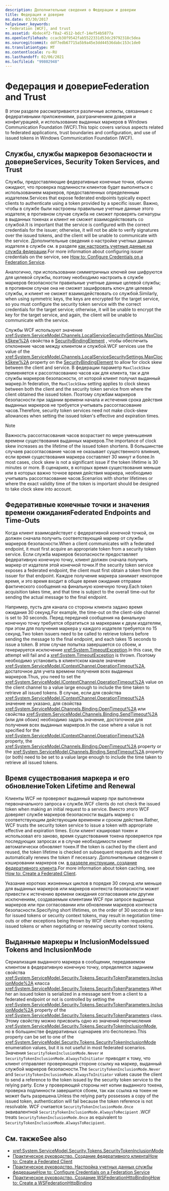 ```yaml
---
description: Дополнительные сведения о Федерации и доверии
title: Федерация и доверие
ms.date: 03/30/2017
helpviewer_keywords:
- federation [WCF], and trust
ms.assetid: 4bdec4f2-f8a2-4512-bdcf-14ef54b5877a
ms.openlocfilehash: ccacb38f9542fab5522331d53dc29792318c5dea
ms.sourcegitcommit: ddf7edb67715a5b9a45e3dd44536dabc153c1de0
ms.translationtype: MT
ms.contentlocale: ru-RU
ms.lasthandoff: 02/06/2021
ms.locfileid: "99802948"
---
```

# <a name="federation-and-trust"></a><span data-ttu-id="374e3-103">Федерация и доверие</span><span class="sxs-lookup"><span data-stu-id="374e3-103">Federation and Trust</span></span>

<span data-ttu-id="374e3-104">В этом разделе рассматриваются различные аспекты, связанные с федеративными приложениями, разграничением доверия и конфигурацией, и использование выданных маркеров в Windows Communication Foundation (WCF).</span><span class="sxs-lookup"><span data-stu-id="374e3-104">This topic covers various aspects related to federated applications, trust boundaries and configuration, and use of issued tokens in Windows Communication Foundation (WCF).</span></span>  
  
## <a name="services-security-token-services-and-trust"></a><span data-ttu-id="374e3-105">Службы, службы маркеров безопасности и доверие</span><span class="sxs-lookup"><span data-stu-id="374e3-105">Services, Security Token Services, and Trust</span></span>  

 <span data-ttu-id="374e3-106">Службы, предоставляющие федеративные конечные точки, обычно ожидают, что проверка подлинности клиентов будет выполняться с использованием маркеров, предоставленных определенным издателем.</span><span class="sxs-lookup"><span data-stu-id="374e3-106">Services that expose federated endpoints typically expect clients to authenticate using a token provided by a specific issuer.</span></span> <span data-ttu-id="374e3-107">Важно, чтобы в службе были настроены правильные учетные данные этого издателя; в противном случае служба не сможет проверять сигнатуры в выданных токенах и клиент не сможет взаимодействовать со службой.</span><span class="sxs-lookup"><span data-stu-id="374e3-107">It is important that the service is configured with the correct credentials for the issuer; otherwise, it will not be able to verify signatures over the issued tokens, and the client will be unable to communicate with the service.</span></span> <span data-ttu-id="374e3-108">Дополнительные сведения о настройке учетных данных издателя в службе см. в разделе [как настроить учетные данные на служба федерации](how-to-configure-credentials-on-a-federation-service.md).</span><span class="sxs-lookup"><span data-stu-id="374e3-108">For more information about configuring issuer credentials on the service, see [How to: Configure Credentials on a Federation Service](how-to-configure-credentials-on-a-federation-service.md).</span></span>  
  
 <span data-ttu-id="374e3-109">Аналогично, при использовании симметричных ключей они шифруются для целевой службы, поэтому необходимо настроить в службе маркеров безопасности правильные учетные данные целевой службы; в противном случае она не сможет зашифровать ключ для целевой службы, и клиент не сможет взаимодействовать со службой.</span><span class="sxs-lookup"><span data-stu-id="374e3-109">Similarly, when using symmetric keys, the keys are encrypted for the target service, so you must configure the security token service with the correct credentials for the target service; otherwise, it will be unable to encrypt the key for the target service, and again, the client will be unable to communicate with the service.</span></span>  
  
 <span data-ttu-id="374e3-110">Службы WCF используют значение <xref:System.ServiceModel.Channels.LocalServiceSecuritySettings.MaxClockSkew%2A> свойства в [SecurityBindingElement](../diagnostics/wmi/securitybindingelement.md) , чтобы обеспечить отклонение часов между клиентом и службой.</span><span class="sxs-lookup"><span data-stu-id="374e3-110">WCF services use the value of the <xref:System.ServiceModel.Channels.LocalServiceSecuritySettings.MaxClockSkew%2A> property on the [SecurityBindingElement](../diagnostics/wmi/securitybindingelement.md) to allow for clock skew between the client and service.</span></span> <span data-ttu-id="374e3-111">В федерации параметр `MaxClockSkew` применяется к рассогласованию часов как для клиента, так и для службы маркеров безопасности, от которой клиент получил выданный маркер.</span><span class="sxs-lookup"><span data-stu-id="374e3-111">In federation, the `MaxClockSkew` setting applies to clock skews between both the client and the security token service from where the client obtained the issued token.</span></span> <span data-ttu-id="374e3-112">Поэтому службам маркеров безопасности при задании времени начала и истечения срока действия выданных маркеров не требуется учитывать рассогласование часов.</span><span class="sxs-lookup"><span data-stu-id="374e3-112">Therefore, security token services need not make clock-skew allowances when setting the issued token's effective and expiration times.</span></span>  
  
> [!NOTE]
> <span data-ttu-id="374e3-113">Важность рассогласования часов возрастает по мере уменьшения времени существования выданных маркеров.</span><span class="sxs-lookup"><span data-stu-id="374e3-113">The importance of clock skew increases as the lifetime of the issued token shortens.</span></span> <span data-ttu-id="374e3-114">В большинстве случаев рассогласование часов не оказывает существенного влияния, если время существования маркера составляет 30 минут и более.</span><span class="sxs-lookup"><span data-stu-id="374e3-114">In most cases, clock skew is not a significant issue if the token lifetime is 30 minutes or more.</span></span> <span data-ttu-id="374e3-115">В сценариях, в которых время существования меньше или в которых важно точное время действия маркера, необходимо учитывать рассогласование часов.</span><span class="sxs-lookup"><span data-stu-id="374e3-115">Scenarios with shorter lifetimes or where the exact validity time of the token is important should be designed to take clock skew into account.</span></span>  
  
## <a name="federated-endpoints-and-time-outs"></a><span data-ttu-id="374e3-116">Федеративные конечные точки и значения времени ожидания</span><span class="sxs-lookup"><span data-stu-id="374e3-116">Federated Endpoints and Time-Outs</span></span>  

 <span data-ttu-id="374e3-117">Когда клиент взаимодействует с федеративной конечной точкой, он должен сначала получить соответствующий маркер от службы маркеров безопасности.</span><span class="sxs-lookup"><span data-stu-id="374e3-117">When a client communicates with a federated endpoint, it must first acquire an appropriate token from a security token service.</span></span> <span data-ttu-id="374e3-118">Если служба маркеров безопасности предоставляет федеративную конечную точку, клиент должен сначала получить маркер от издателя этой конечной точки.</span><span class="sxs-lookup"><span data-stu-id="374e3-118">If the security token service exposes a federated endpoint, the client must first obtain a token from the issuer for that endpoint.</span></span> <span data-ttu-id="374e3-119">Каждое получение маркера занимает некоторое время, и это время входит в общее время ожидания отправки фактического сообщения на финальную конечную точку.</span><span class="sxs-lookup"><span data-stu-id="374e3-119">Each token acquisition takes time, and that time is subject to the overall time-out for sending the actual message to the final endpoint.</span></span>  
  
 <span data-ttu-id="374e3-120">Например, пусть для канала со стороны клиента задано время ожидания 30 секунд.</span><span class="sxs-lookup"><span data-stu-id="374e3-120">For example, the time-out on the client-side channel is set to 30 seconds.</span></span> <span data-ttu-id="374e3-121">Перед передачей сообщения на финальную конечную точку требуется обратиться за маркерами к двум издателям, при этом для получения маркера у каждого издателя требуется по 15 секунд.</span><span class="sxs-lookup"><span data-stu-id="374e3-121">Two token issuers need to be called to retrieve tokens before sending the message to the final endpoint, and each takes 15 seconds to issue a token.</span></span> <span data-ttu-id="374e3-122">В этом случае попытка завершается со сбоем, и генерируется исключение <xref:System.TimeoutException>.</span><span class="sxs-lookup"><span data-stu-id="374e3-122">In this case, the attempt will fail and a <xref:System.TimeoutException> is thrown.</span></span> <span data-ttu-id="374e3-123">Поэтому необходимо установить в клиентском канале значение <xref:System.ServiceModel.IContextChannel.OperationTimeout%2A>, достаточное для учета времени получения всех выданных маркеров.</span><span class="sxs-lookup"><span data-stu-id="374e3-123">Thus, you need to set the <xref:System.ServiceModel.IContextChannel.OperationTimeout%2A> value on the client channel to a value large enough to include the time taken to retrieve all issued tokens.</span></span> <span data-ttu-id="374e3-124">В случае, если для свойства <xref:System.ServiceModel.IContextChannel.OperationTimeout%2A> значение не указано, для свойства <xref:System.ServiceModel.Channels.Binding.OpenTimeout%2A> или свойства <xref:System.ServiceModel.Channels.Binding.SendTimeout%2A> (или для обоих) необходимо задать значение, достаточное для получения всех выданных маркеров.</span><span class="sxs-lookup"><span data-stu-id="374e3-124">In the case where a value is not specified for the <xref:System.ServiceModel.IContextChannel.OperationTimeout%2A> property, the <xref:System.ServiceModel.Channels.Binding.OpenTimeout%2A> property or the <xref:System.ServiceModel.Channels.Binding.SendTimeout%2A> property (or both) need to be set to a value large enough to include the time taken to retrieve all issued tokens.</span></span>  
  
## <a name="token-lifetime-and-renewal"></a><span data-ttu-id="374e3-125">Время существования маркера и его обновление</span><span class="sxs-lookup"><span data-stu-id="374e3-125">Token Lifetime and Renewal</span></span>  

 <span data-ttu-id="374e3-126">Клиенты WCF не проверяют выданный маркер при выполнении первоначального запроса к службе.</span><span class="sxs-lookup"><span data-stu-id="374e3-126">WCF clients do not check the issued token when making an initial request to a service.</span></span>  <span data-ttu-id="374e3-127">Вместо этого WCF доверяет службе маркеров безопасности выдать маркер с соответствующим действующим временем и сроком действия.</span><span class="sxs-lookup"><span data-stu-id="374e3-127">Rather, WCF trusts the security token service to issue a token with appropriate effective and expiration times.</span></span> <span data-ttu-id="374e3-128">Если клиент кэшировал токен и использовал его заново, время существования токена проверяется при последующих запросах и в случае необходимости клиент автоматически обновляет токен.</span><span class="sxs-lookup"><span data-stu-id="374e3-128">If the token is cached by the client and reused, the token lifetime is checked on subsequent requests and the client automatically renews the token if necessary.</span></span> <span data-ttu-id="374e3-129">Дополнительные сведения о кэшировании маркеров см. [в разделе инструкции. создание федеративного клиента](how-to-create-a-federated-client.md).</span><span class="sxs-lookup"><span data-stu-id="374e3-129">For more information about token caching, see [How to: Create a Federated Client](how-to-create-a-federated-client.md).</span></span>  
  
 <span data-ttu-id="374e3-130">Указание коротких жизненных циклов в порядке 30 секунд или меньше для выданных маркеров или маркеров контекста безопасности может привести к истечению времени ожидания согласования или другим исключениям, создаваемым клиентами WCF при запросе выданных маркеров или при согласовании или обновлении маркеров контекста безопасности.</span><span class="sxs-lookup"><span data-stu-id="374e3-130">Specifying short lifetimes, on the order of 30 seconds or less for issued tokens or security context tokens, may result in negotiation time-outs or other exceptions being thrown by WCF clients when requesting issued tokens or when negotiating or renewing security context tokens.</span></span>  
  
## <a name="issued-tokens-and-inclusionmode"></a><span data-ttu-id="374e3-131">Выданные маркеры и InclusionMode</span><span class="sxs-lookup"><span data-stu-id="374e3-131">Issued Tokens and InclusionMode</span></span>  

 <span data-ttu-id="374e3-132">Сериализация выданного маркера в сообщении, передаваемом клиентом в федеративную конечную точку, определяется заданием свойства <xref:System.ServiceModel.Security.Tokens.SecurityTokenParameters.InclusionMode%2A> класса <xref:System.ServiceModel.Security.Tokens.SecurityTokenParameters>.</span><span class="sxs-lookup"><span data-stu-id="374e3-132">Whether an issued token is serialized in a message sent from a client to a federated endpoint or not is controlled by setting the <xref:System.ServiceModel.Security.Tokens.SecurityTokenParameters.InclusionMode%2A> property of the <xref:System.ServiceModel.Security.Tokens.SecurityTokenParameters> class.</span></span> <span data-ttu-id="374e3-133">Этому свойству можно присвоить одно из значений перечисления <xref:System.ServiceModel.Security.Tokens.SecurityTokenInclusionMode>, но в большинстве федеративных сценариев это бесполезно.</span><span class="sxs-lookup"><span data-stu-id="374e3-133">This property can be set to one of the <xref:System.ServiceModel.Security.Tokens.SecurityTokenInclusionMode> enumeration values, but it is not useful in most federated scenarios.</span></span> <span data-ttu-id="374e3-134">Значения `SecurityTokenInclusionMode.Never` и `SecurityTokenInclusionMode.AlwaysToInitiator` приводят к тому, что клиент отправляет проверяющей стороне ссылку на маркер, выданный службой маркеров безопасности.</span><span class="sxs-lookup"><span data-stu-id="374e3-134">The `SecurityTokenInclusionMode.Never` and `SecurityTokenInclusionMode.AlwaysToInitiator` values cause the client to send a reference to the token issued by the security token service to the relying party.</span></span> <span data-ttu-id="374e3-135">Если у проверяющей стороны нет копии выданного токена, проверка подлинности завершится сбоем, так как ссылка на токен не может быть разрешена.</span><span class="sxs-lookup"><span data-stu-id="374e3-135">Unless the relying party possesses a copy of the issued token, authentication will fail because the token reference is not resolvable.</span></span> <span data-ttu-id="374e3-136">WCF считается `SecurityTokenInclusionMode.Once` эквивалентной `SecurityTokenInclusionMode.AlwaysToRecipient` .</span><span class="sxs-lookup"><span data-stu-id="374e3-136">WCF treats `SecurityTokenInclusionMode.Once` as equivalent to `SecurityTokenInclusionMode.AlwaysToRecipient`.</span></span>  
  
## <a name="see-also"></a><span data-ttu-id="374e3-137">См. также</span><span class="sxs-lookup"><span data-stu-id="374e3-137">See also</span></span>

- <xref:System.ServiceModel.Security.Tokens.SecurityTokenInclusionMode>
- [<span data-ttu-id="374e3-138">Практическое руководство. Создание федеративного клиента</span><span class="sxs-lookup"><span data-stu-id="374e3-138">How to: Create a Federated Client</span></span>](how-to-create-a-federated-client.md)
- [<span data-ttu-id="374e3-139">Практическое руководство. Настройка учетных данных службы федерации</span><span class="sxs-lookup"><span data-stu-id="374e3-139">How to: Configure Credentials on a Federation Service</span></span>](how-to-configure-credentials-on-a-federation-service.md)
- [<span data-ttu-id="374e3-140">Практическое руководство. Создание WSFederationHttpBinding</span><span class="sxs-lookup"><span data-stu-id="374e3-140">How to: Create a WSFederationHttpBinding</span></span>](how-to-create-a-wsfederationhttpbinding.md)
